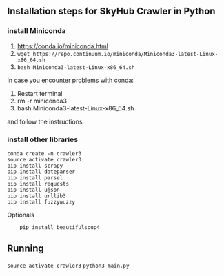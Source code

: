 
## Installation steps for SkyHub Crawler in Python

### install Miniconda
1. https://conda.io/miniconda.html
2. `wget https://repo.continuum.io/miniconda/Miniconda3-latest-Linux-x86_64.sh`
3. `bash Miniconda3-latest-Linux-x86_64.sh`

In case you encounter problems with conda:
   1. Restart terminal
   2. rm -r miniconda3
   3. bash Miniconda3-latest-Linux-x86_64.sh
   
   and follow the instructions
    
       

### install other libraries
```
conda create -n crawler3
source activate crawler3
pip install scrapy
pip install dateparser
pip install parsel
pip install requests
pip install ujson
pip install urllib3
pip install fuzzywuzzy
```

Optionals
```
    pip install beautifulsoup4
```

## Running

`source activate crawler3`
`python3 main.py`